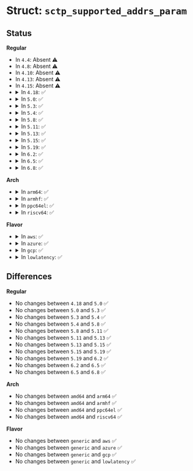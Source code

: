 # Struct: <code>sctp_supported_addrs_param</code>

## Status
<b>Regular</b>
<ul>
<li>
In <code>4.4</code>: Absent ⚠️
</li>
<li>
In <code>4.8</code>: Absent ⚠️
</li>
<li>
In <code>4.10</code>: Absent ⚠️
</li>
<li>
In <code>4.13</code>: Absent ⚠️
</li>
<li>
In <code>4.15</code>: Absent ⚠️
</li>
<li>
<details>
<summary>In <code>4.18</code>: ✅</summary>

```c
struct sctp_supported_addrs_param {
    struct sctp_paramhdr param_hdr;
    __be16 types[0];
};
```
</details>
</li>
<li>
<details>
<summary>In <code>5.0</code>: ✅</summary>

```c
struct sctp_supported_addrs_param {
    struct sctp_paramhdr param_hdr;
    __be16 types[0];
};
```
</details>
</li>
<li>
<details>
<summary>In <code>5.3</code>: ✅</summary>

```c
struct sctp_supported_addrs_param {
    struct sctp_paramhdr param_hdr;
    __be16 types[0];
};
```
</details>
</li>
<li>
<details>
<summary>In <code>5.4</code>: ✅</summary>

```c
struct sctp_supported_addrs_param {
    struct sctp_paramhdr param_hdr;
    __be16 types[0];
};
```
</details>
</li>
<li>
<details>
<summary>In <code>5.8</code>: ✅</summary>

```c
struct sctp_supported_addrs_param {
    struct sctp_paramhdr param_hdr;
    __be16 types[0];
};
```
</details>
</li>
<li>
<details>
<summary>In <code>5.11</code>: ✅</summary>

```c
struct sctp_supported_addrs_param {
    struct sctp_paramhdr param_hdr;
    __be16 types[0];
};
```
</details>
</li>
<li>
<details>
<summary>In <code>5.13</code>: ✅</summary>

```c
struct sctp_supported_addrs_param {
    struct sctp_paramhdr param_hdr;
    __be16 types[0];
};
```
</details>
</li>
<li>
<details>
<summary>In <code>5.15</code>: ✅</summary>

```c
struct sctp_supported_addrs_param {
    struct sctp_paramhdr param_hdr;
    __be16 types[0];
};
```
</details>
</li>
<li>
<details>
<summary>In <code>5.19</code>: ✅</summary>

```c
struct sctp_supported_addrs_param {
    struct sctp_paramhdr param_hdr;
    __be16 types[0];
};
```
</details>
</li>
<li>
<details>
<summary>In <code>6.2</code>: ✅</summary>

```c
struct sctp_supported_addrs_param {
    struct sctp_paramhdr param_hdr;
    __be16 types[0];
};
```
</details>
</li>
<li>
<details>
<summary>In <code>6.5</code>: ✅</summary>

```c
struct sctp_supported_addrs_param {
    struct sctp_paramhdr param_hdr;
    __be16 types[0];
};
```
</details>
</li>
<li>
<details>
<summary>In <code>6.8</code>: ✅</summary>

```c
struct sctp_supported_addrs_param {
    struct sctp_paramhdr param_hdr;
    __be16 types[0];
};
```
</details>
</li>
</ul>
<b>Arch</b>
<ul>
<li>
<details>
<summary>In <code>arm64</code>: ✅</summary>

```c
struct sctp_supported_addrs_param {
    struct sctp_paramhdr param_hdr;
    __be16 types[0];
};
```
</details>
</li>
<li>
<details>
<summary>In <code>armhf</code>: ✅</summary>

```c
struct sctp_supported_addrs_param {
    struct sctp_paramhdr param_hdr;
    __be16 types[0];
};
```
</details>
</li>
<li>
<details>
<summary>In <code>ppc64el</code>: ✅</summary>

```c
struct sctp_supported_addrs_param {
    struct sctp_paramhdr param_hdr;
    __be16 types[0];
};
```
</details>
</li>
<li>
<details>
<summary>In <code>riscv64</code>: ✅</summary>

```c
struct sctp_supported_addrs_param {
    struct sctp_paramhdr param_hdr;
    __be16 types[0];
};
```
</details>
</li>
</ul>
<b>Flavor</b>
<ul>
<li>
<details>
<summary>In <code>aws</code>: ✅</summary>

```c
struct sctp_supported_addrs_param {
    struct sctp_paramhdr param_hdr;
    __be16 types[0];
};
```
</details>
</li>
<li>
<details>
<summary>In <code>azure</code>: ✅</summary>

```c
struct sctp_supported_addrs_param {
    struct sctp_paramhdr param_hdr;
    __be16 types[0];
};
```
</details>
</li>
<li>
<details>
<summary>In <code>gcp</code>: ✅</summary>

```c
struct sctp_supported_addrs_param {
    struct sctp_paramhdr param_hdr;
    __be16 types[0];
};
```
</details>
</li>
<li>
<details>
<summary>In <code>lowlatency</code>: ✅</summary>

```c
struct sctp_supported_addrs_param {
    struct sctp_paramhdr param_hdr;
    __be16 types[0];
};
```
</details>
</li>
</ul>

## Differences
<b>Regular</b>
<ul>
<li>
No changes between <code>4.18</code> and <code>5.0</code> ✅
</li>
<li>
No changes between <code>5.0</code> and <code>5.3</code> ✅
</li>
<li>
No changes between <code>5.3</code> and <code>5.4</code> ✅
</li>
<li>
No changes between <code>5.4</code> and <code>5.8</code> ✅
</li>
<li>
No changes between <code>5.8</code> and <code>5.11</code> ✅
</li>
<li>
No changes between <code>5.11</code> and <code>5.13</code> ✅
</li>
<li>
No changes between <code>5.13</code> and <code>5.15</code> ✅
</li>
<li>
No changes between <code>5.15</code> and <code>5.19</code> ✅
</li>
<li>
No changes between <code>5.19</code> and <code>6.2</code> ✅
</li>
<li>
No changes between <code>6.2</code> and <code>6.5</code> ✅
</li>
<li>
No changes between <code>6.5</code> and <code>6.8</code> ✅
</li>
</ul>
<b>Arch</b>
<ul>
<li>
No changes between <code>amd64</code> and <code>arm64</code> ✅
</li>
<li>
No changes between <code>amd64</code> and <code>armhf</code> ✅
</li>
<li>
No changes between <code>amd64</code> and <code>ppc64el</code> ✅
</li>
<li>
No changes between <code>amd64</code> and <code>riscv64</code> ✅
</li>
</ul>
<b>Flavor</b>
<ul>
<li>
No changes between <code>generic</code> and <code>aws</code> ✅
</li>
<li>
No changes between <code>generic</code> and <code>azure</code> ✅
</li>
<li>
No changes between <code>generic</code> and <code>gcp</code> ✅
</li>
<li>
No changes between <code>generic</code> and <code>lowlatency</code> ✅
</li>
</ul>
